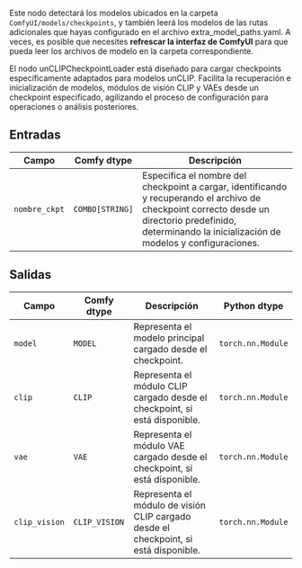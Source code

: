 Este nodo detectará los modelos ubicados en la carpeta `ComfyUI/models/checkpoints`,
y también leerá los modelos de las rutas adicionales que hayas configurado en el archivo extra_model_paths.yaml.
A veces, es posible que necesites **refrescar la interfaz de ComfyUI** para que pueda leer los archivos de modelo en la carpeta correspondiente.

El nodo unCLIPCheckpointLoader está diseñado para cargar checkpoints específicamente adaptados para modelos unCLIP. Facilita la recuperación e inicialización de modelos, módulos de visión CLIP y VAEs desde un checkpoint especificado, agilizando el proceso de configuración para operaciones o análisis posteriores.

## Entradas

| Campo      | Comfy dtype       | Descripción                                                                       |
|------------|-------------------|-----------------------------------------------------------------------------------|
| `nombre_ckpt`| `COMBO[STRING]`    | Especifica el nombre del checkpoint a cargar, identificando y recuperando el archivo de checkpoint correcto desde un directorio predefinido, determinando la inicialización de modelos y configuraciones. |

## Salidas

| Campo       | Comfy dtype   | Descripción                                                              | Python dtype         |
|-------------|---------------|--------------------------------------------------------------------------|---------------------|
| `model`     | `MODEL`       | Representa el modelo principal cargado desde el checkpoint.                   | `torch.nn.Module`   |
| `clip`      | `CLIP`        | Representa el módulo CLIP cargado desde el checkpoint, si está disponible.      | `torch.nn.Module`   |
| `vae`       | `VAE`         | Representa el módulo VAE cargado desde el checkpoint, si está disponible.        | `torch.nn.Module`   |
| `clip_vision`| `CLIP_VISION` | Representa el módulo de visión CLIP cargado desde el checkpoint, si está disponible.| `torch.nn.Module`   |
